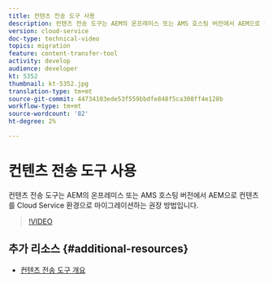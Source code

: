 ```yaml
---
title: 컨텐츠 전송 도구 사용
description: 컨텐츠 전송 도구는 AEM의 온프레미스 또는 AMS 호스팅 버전에서 AEM으로 컨텐츠를 Cloud Service 환경으로 마이그레이션하는 권장 방법입니다.
version: cloud-service
doc-type: technical-video
topics: migration
feature: content-transfer-tool
activity: develop
audience: developer
kt: 5352
thumbnail: kt-5352.jpg
translation-type: tm+mt
source-git-commit: 44734103ede53f559bbdfe848f5ca308ff4e128b
workflow-type: tm+mt
source-wordcount: '82'
ht-degree: 2%

---
```



# 컨텐츠 전송 도구 사용

컨텐츠 전송 도구는 AEM의 온프레미스 또는 AMS 호스팅 버전에서 AEM으로 컨텐츠를 Cloud Service 환경으로 마이그레이션하는 권장 방법입니다.

>[!VIDEO](https://video.tv.adobe.com/v/35460/?quality=12&learn=on)

## 추가 리소스 {#additional-resources}

* [컨텐츠 전송 도구 개요](https://docs.adobe.com/content/help/en/experience-manager-cloud-service/moving/cloud-migration/content-transfer-tool/overview-content-transfer-tool.html)
